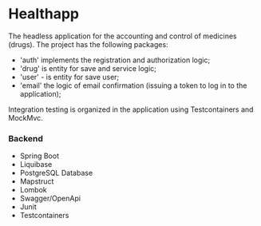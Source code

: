 # Healthapp
The headless application for the accounting and control of medicines (drugs).
The project has the following packages:
- 'auth' implements the registration and authorization logic;
- 'drug' is entity for save and service logic;
- 'user' - is entity for save user;
- 'email' the logic of email confirmation (issuing a token to log in to the application);

Integration testing is organized in the application using Testcontainers and MockMvc.

### Backend
- Spring Boot 
- Liquibase
- PostgreSQL Database
- Mapstruct
- Lombok
- Swagger/OpenApi
- Junit
- Testcontainers
